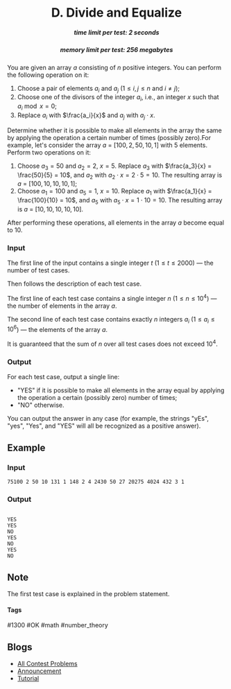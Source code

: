 <h1 style='text-align: center;'> D. Divide and Equalize</h1>

<h5 style='text-align: center;'>time limit per test: 2 seconds</h5>
<h5 style='text-align: center;'>memory limit per test: 256 megabytes</h5>

You are given an array $a$ consisting of $n$ positive integers. You can perform the following operation on it: 

1. Choose a pair of elements $a_i$ and $a_j$ ($1 \le i, j \le n$ and $i \neq j$);
2. Choose one of the divisors of the integer $a_i$, i.e., an integer $x$ such that $a_i \bmod x = 0$;
3. Replace $a_i$ with $\frac{a_i}{x}$ and $a_j$ with $a_j \cdot x$.

 Determine whether it is possible to make all elements in the array the same by applying the operation a certain number of times (possibly zero).For example, let's consider the array $a$ = [$100, 2, 50, 10, 1$] with $5$ elements. Perform two operations on it: 

1. Choose $a_3 = 50$ and $a_2 = 2$, $x = 5$. Replace $a_3$ with $\frac{a_3}{x} = \frac{50}{5} = 10$, and $a_2$ with $a_2 \cdot x = 2 \cdot 5 = 10$. The resulting array is $a$ = [$100, 10, 10, 10, 1$];
2. Choose $a_1 = 100$ and $a_5 = 1$, $x = 10$. Replace $a_1$ with $\frac{a_1}{x} = \frac{100}{10} = 10$, and $a_5$ with $a_5 \cdot x = 1 \cdot 10 = 10$. The resulting array is $a$ = [$10, 10, 10, 10, 10$].

 After performing these operations, all elements in the array $a$ become equal to $10$.
### Input

The first line of the input contains a single integer $t$ ($1 \le t \le 2000$) — the number of test cases.

Then follows the description of each test case.

The first line of each test case contains a single integer $n$ ($1 \le n \le 10^4$) — the number of elements in the array $a$.

The second line of each test case contains exactly $n$ integers $a_i$ ($1 \le a_i \le 10^6$) — the elements of the array $a$.

It is guaranteed that the sum of $n$ over all test cases does not exceed $10^4$.

### Output

For each test case, output a single line: 

* "YES" if it is possible to make all elements in the array equal by applying the operation a certain (possibly zero) number of times;
* "NO" otherwise.

You can output the answer in any case (for example, the strings "yEs", "yes", "Yes", and "YES" will all be recognized as a positive answer).

## Example

### Input


```text
75100 2 50 10 131 1 148 2 4 2430 50 27 20275 4024 432 3 1
```
### Output

```text

YES
YES
NO
YES
NO
YES
NO

```
## Note

The first test case is explained in the problem statement.



#### Tags 

#1300 #OK #math #number_theory 

## Blogs
- [All Contest Problems](../Codeforces_Round_903_(Div._3).md)
- [Announcement](../blogs/Announcement.md)
- [Tutorial](../blogs/Tutorial.md)
